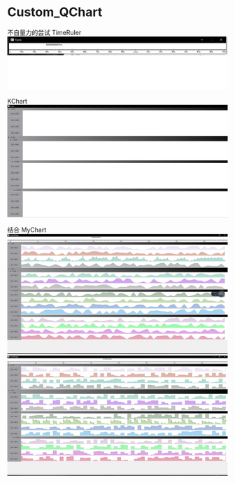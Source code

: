 # Custom_QChart
不自量力的尝试
TimeRuler
![timeruler.jpg](https://github.com/suncaiyu/Custom_QChart/blob/master/Resource/timeruler.png)

KChart
![KChart](https://github.com/suncaiyu/Custom_QChart/blob/master/Resource/KChart.png)

结合 MyChart
![MyChart](https://github.com/suncaiyu/Custom_QChart/blob/master/Resource/ChartWidget_1.jpg)
![MyChart](https://github.com/suncaiyu/Custom_QChart/blob/master/Resource/ChartWidget_2.jpg)

